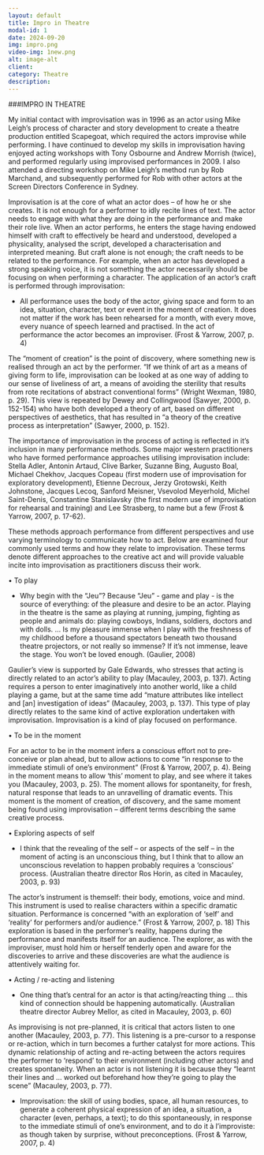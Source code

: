 ```yaml
---
layout: default
title: Impro in Theatre
modal-id: 1
date: 2024-09-20
img: impro.png
video-img: 1new.png
alt: image-alt
client: 
category: Theatre
description: 
---
```

###IMPRO IN THEATRE

My initial contact with improvisation was in 1996 as an actor using Mike Leigh’s process of character and story development to create a theatre production entitled Scapegoat, which required the actors improvise while performing. I have continued to develop my skills in improvisation having enjoyed acting workshops with Tony Osbourne and Andrew Morrish (twice), and performed regularly using improvised performances in 2009. I also attended a directing workshop on Mike Leigh’s method run by Rob Marchand, and subsequently performed for Rob with other actors at the Screen Directors Conference in Sydney.

Improvisation is at the core of what an actor does – of how he or she creates. It is not enough for a performer to idly recite lines of text. The actor needs to engage with what they are doing in the performance and make their role live.
When an actor performs, he enters the stage having endowed himself with craft to effectively be heard and understood, developed a physicality, analysed the script, developed a characterisation and interpreted meaning. But craft alone is not enough; the craft needs to be related to the performance. For example, when an actor has developed a strong speaking voice, it is not something the actor necessarily should be focusing on when performing a character. The application of an actor’s craft is performed through improvisation:

- All performance uses the body of the actor, giving space and form to an idea, situation, character, text or event in the moment of creation. It does not matter if the work has been rehearsed for a month, with every move, every nuance of speech learned and practised. In the act of performance the actor becomes an improviser. (Frost & Yarrow, 2007, p. 4)

The “moment of creation” is the point of discovery, where something new is realised through an act by the performer. “If we think of art as a means of giving form to life, improvisation can be looked at as one way of adding to our sense of liveliness of art, a means of avoiding the sterility that results from rote recitations of abstract conventional forms” (Wright Wexman, 1980, p. 29). This view is repeated by Dewey and Collingwood (Sawyer, 2000, p. 152-154) who have both developed a theory of art, based on different perspectives of aesthetics, that has resulted in “a theory of the creative process as interpretation” (Sawyer, 2000, p. 152).

The importance of improvisation in the process of acting is reflected in it’s inclusion in many performance methods. Some major western practitioners who have formed performance approaches utilising improvisation include: Stella Adler, Antonin Artaud, Clive Barker, Suzanne Bing, Augusto Boal, Michael Chekhov, Jacques Copeau (first modern use of improvisation for exploratory development), Etienne Decroux, Jerzy Grotowski, Keith Johnstone, Jacques Lecoq, Sanford Meisner, Vsevolod Meyerhold, Michel Saint-Denis, Constantine Stanislavsky (the first modern use of improvisation for rehearsal and training) and Lee Strasberg, to name but a few (Frost & Yarrow, 2007, p. 17-62).

These methods approach performance from different perspectives and use varying terminology to communicate how to act. Below are examined four commonly used terms and how they relate to improvisation. These terms denote different approaches to the creative act and will provide valuable incite into improvisation as practitioners discuss their work.

• To play

- Why begin with the “Jeu”? Because “Jeu” - game and play - is the source of everything: of the pleasure and desire to be an actor. Playing in the theatre is the same as playing at running, jumping, fighting as people and animals do: playing cowboys, Indians, soldiers, doctors and with dolls. … Is my pleasure immense when I play with the freshness of my childhood before a thousand spectators beneath two thousand theatre projectors, or not really so immense? If it’s not immense, leave the stage. You won’t be loved enough. (Gaulier, 2008)

Gaulier’s view is supported by Gale Edwards, who stresses that acting is directly related to an actor’s ability to play (Macauley, 2003, p. 137). Acting requires a person to enter imaginatively into another world, like a child playing a game, but at the same time add “mature attributes like intellect and [an] investigation of ideas” (Macauley, 2003, p. 137).
This type of play directly relates to the same kind of active exploration undertaken with improvisation. Improvisation is a kind of play focused on performance.

• To be in the moment

For an actor to be in the moment infers a conscious effort not to pre-conceive or plan ahead, but to allow actions to come “in response to the immediate stimuli of one’s environment” (Frost & Yarrow, 2007, p. 4).  Being in the moment means to allow ‘this’ moment to play, and see where it takes you (Macauley, 2003, p. 25). The moment allows for spontaneity, for fresh, natural response that leads to an unravelling of dramatic events. This moment is the moment of creation, of discovery, and the same moment being found using improvisation – different terms describing the same creative process.

• Exploring aspects of self

- I think that the revealing of the self – or aspects of the self – in the moment of acting is an unconscious thing, but I think that to allow an unconscious revelation to happen probably requires a ‘conscious’ process. (Australian theatre director Ros Horin, as cited in Macauley, 2003, p. 93)

The actor’s instrument is themself: their body, emotions, voice and mind. This instrument is used to realise characters within a specific dramatic situation. Performance is concerned “with an exploration of ‘self’ and ‘reality’ for performers and/or audience.” (Frost & Yarrow, 2007, p. 18) This exploration is based in the performer’s reality, happens during the performance and manifests itself for an audience. The explorer, as with the improviser, must hold him or herself tenderly open and aware for the discoveries to arrive and these discoveries are what the audience is attentively waiting for.

• Acting / re-acting and listening

- One thing that’s central for an actor is that acting/reacting thing … this kind of connection should be happening automatically. (Australian theatre director Aubrey Mellor, as cited in Macauley, 2003, p. 60)

As improvising is not pre-planned, it is critical that actors listen to one another (Macauley, 2003, p. 77). This listening is a pre-cursor to a response or re-action, which in turn becomes a further catalyst for more actions. This dynamic relationship of acting and re-acting between the actors requires the performer to ‘respond’ to their environment (including other actors) and creates spontaneity. When an actor is not listening it is because they “learnt their lines and … worked out beforehand how they’re going to play the scene” (Macauley, 2003, p. 77).

- Improvisation: the skill of using bodies, space, all human resources, to generate a coherent physical expression of an idea, a situation, a character (even, perhaps, a text); to do this spontaneously, in response to the immediate stimuli of one’s environment, and to do it à l’improviste: as though taken by surprise, without preconceptions.  (Frost & Yarrow, 2007, p. 4)

